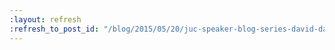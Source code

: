 ```yaml
---
:layout: refresh
:refresh_to_post_id: "/blog/2015/05/20/juc-speaker-blog-series-david-dang-juc-u-s-east"
---
```

